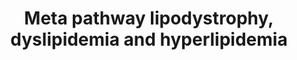 ---
annotations:
- id: DOID:3146
  parent: genetic disease
  type: Disease Ontology
  value: lipid metabolism disorder
- id: DOID:13809
  parent: genetic disease
  type: Disease Ontology
  value: familial combined hyperlipidemia
- id: DOID:811
  type: Disease Ontology
  value: lipodystrophy
- id: PW:0000013
  parent: disease pathway
  type: Pathway Ontology
  value: disease pathway
- id: DOID:1172
  parent: genetic disease
  type: Disease Ontology
  value: hyperlipoproteinemia type IV
- id: DOID:0070206
  parent: genetic disease
  type: Disease Ontology
  value: familial partial lipodystrophy type 6
- id: DOID:0111135
  parent: genetic disease
  type: Disease Ontology
  value: congenital generalized lipodystrophy type 1
- id: DOID:13810
  parent: genetic disease
  type: Disease Ontology
  value: familial hypercholesterolemia
- id: DOID:0070203
  parent: genetic disease
  type: Disease Ontology
  value: familial partial lipodystrophy type 5
- id: DOID:1387
  parent: genetic disease
  type: Disease Ontology
  value: hypolipoproteinemia
- id: DOID:0111138
  parent: genetic disease
  type: Disease Ontology
  value: congenital generalized lipodystrophy type 4
- id: DOID:0111136
  parent: genetic disease
  type: Disease Ontology
  value: congenital generalized lipodystrophy type 2
- id: DOID:0070205
  parent: genetic disease
  type: Disease Ontology
  value: familial partial lipodystrophy type 4
- id: DOID:0070204
  parent: genetic disease
  type: Disease Ontology
  value: familial partial lipodystrophy type 3
- id: DOID:0070202
  parent: genetic disease
  type: Disease Ontology
  value: familial partial lipodystrophy type 2
- id: DOID:1171
  parent: genetic disease
  type: Disease Ontology
  value: hyperlipoproteinemia type V
- id: DOID:0111137
  parent: genetic disease
  type: Disease Ontology
  value: congenital generalized lipodystrophy type 3
- id: DOID:1168
  parent: genetic disease
  type: Disease Ontology
  value: familial hyperlipidemia
- id: DOID:3145
  parent: genetic disease
  type: Disease Ontology
  value: hyperlipoproteinemia type III
- id: DOID:0070207
  type: Disease Ontology
  value: familial partial lipodystrophy type 1
- id: DOID:0080300
  type: Disease Ontology
  value: acquired generalized lipodystrophy
- id: DOID:0111417
  parent: genetic disease
  type: Disease Ontology
  value: familial chylomicronemia syndrome
authors:
- UlasBabayigit
- Fehrhart
communities:
- RareDiseases
description: Dyslipidemia is a change (either increase or decrease) of adipose levels
  within the blood. When there is a significant increase of this, the term hyperlipidemia
  is used. With a significant decrease, we talk about hypolipoproteinemia. Both hyperlipidemia
  and hypolipoproteinemia can be classified as either acquired or familial.  Familial
  hyperlipidemia can be classified in five types according to the Fredrickson classification.For
  this classification see Quispe et al. 2019 http://dx.doi.org/10.5114/aoms.2019.87207.  Lipodystrophy
  is a change (either increase or decrease) of adipose levels within the lipid tissue
  deposits. Lipodystrophy is classified based on wether the disease is acquired or
  congenital, but also wether it is geralized (through the entire body) or partial
  (in specific parts of the body). This classification was based on the following
  information by Akinci et al. [https://www.ncbi.nlm.nih.gov/books/NBK513130/]
last-edited: 2021-06-01
ndex: 978ba30b-da33-11eb-b666-0ac135e8bacf
organisms:
- Homo sapiens
redirect_from:
- /index.php/Pathway:WP5105
- /instance/WP5105
revision: null
schema-jsonld:
- '@context': https://schema.org/
  '@id': https://wikipathways.github.io/pathways/WP5105.html
  '@type': Dataset
  creator:
    '@type': Organization
    name: WikiPathways
  description: Dyslipidemia is a change (either increase or decrease) of adipose levels
    within the blood. When there is a significant increase of this, the term hyperlipidemia
    is used. With a significant decrease, we talk about hypolipoproteinemia. Both
    hyperlipidemia and hypolipoproteinemia can be classified as either acquired or
    familial.  Familial hyperlipidemia can be classified in five types according to
    the Fredrickson classification.For this classification see Quispe et al. 2019
    http://dx.doi.org/10.5114/aoms.2019.87207.  Lipodystrophy is a change (either
    increase or decrease) of adipose levels within the lipid tissue deposits. Lipodystrophy
    is classified based on wether the disease is acquired or congenital, but also
    wether it is geralized (through the entire body) or partial (in specific parts
    of the body). This classification was based on the following information by Akinci
    et al. [https://www.ncbi.nlm.nih.gov/books/NBK513130/]
  keywords:
  - (CGL)
  - (FPLD)
  - Acquired Partial Lipodystrophy
  - Congenital Generalized Lipodystrophy
  - Dyslipidemia
  - Familial Partial Lipodystrophy
  - Hyperlipidemia
  - Hypolipoproteinemia
  - Lipodystrophy
  - Progeria Associated Lipodystrophy
  - Type I
  - Type II
  - Type III
  - Type IV
  - Type V
  license: CC0
  name: Meta pathway lipodystrophy, dyslipidemia and hyperlipidemia
seo: CreativeWork
title: Meta pathway lipodystrophy, dyslipidemia and hyperlipidemia
wpid: WP5105
---